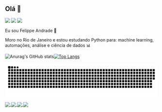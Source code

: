 ## Olá 👋

<a href="https://instagram.com/felippe_menezes" target="_blank"><img src="https://img.shields.io/badge/-Instagram-%23E4405F?style=for-the-badge&logo=instagram&logoColor=white" target="_blank"></a>
<a href = "mailto:4drade@gmail.com"><img src="https://img.shields.io/badge/Gmail-D14836?style=for-the-badge&logo=gmail&logoColor=white" target="_blank"></a>
<a href="https://www.linkedin.com/in/felippe-menezes-615436237/" target="_blank"><img src="https://img.shields.io/badge/-LinkedIn-%230077B5?style=for-the-badge&logo=linkedin&logoColor=white" target="_blank"></a>   
</div>

<p>Eu sou Felippe Andrade 🧑

Moro no Rio de Janeiro e estou estudando Python para: machine learning, automações, análise e ciência de dados 📊</p>

![Anurag's GitHub stats](https://github-readme-stats.vercel.app/api?username=l0p0v&show_icons=true&theme=dark&count_private=True&include_all_commits=True&custom_title=Felippe's+GitHub+Stats&line_height=24)[![Top Langs](https://github-readme-stats.vercel.app/api/top-langs/?username=l0p0v&layout=compact&theme=dark&langs_count=8)](https://github.com/anuraghazra/github-readme-stats)

![Snake animation](https://github.com/l0p0v/l0p0v/blob/output/github-contribution-grid-snake.svg)

<a href="https://github.com/l0p0v/Formacao-Cientista-de-Dados">
  <img align="center" src="https://github-readme-stats.vercel.app/api/pin/?username=l0p0v&repo=Formacao-Cientista-de-Dados&theme=dark" />
</a>
<a href="https://github.com/l0p0v/Projetos">
  <img align="center" src="https://github-readme-stats.vercel.app/api/pin/?username=l0p0v&repo=Projetos&theme=dark" />
</a>
<a href="https://github.com/l0p0v/cursopython">
  <img align="center" src="https://github-readme-stats.vercel.app/api/pin/?username=l0p0v&repo=cursopython&theme=dark" />
</a>
<a href="https://github.com/l0p0v/ExercisesPython">
  <img align="center" src="https://github-readme-stats.vercel.app/api/pin/?username=l0p0v&repo=ExercisesPython&theme=dark" />
</a>
